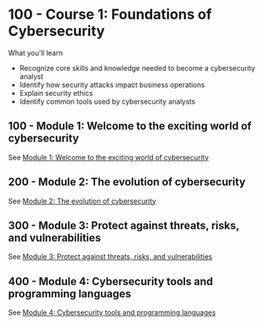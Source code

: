 # 100 - Course 1: Foundations of Cybersecurity

What you'll learn

- Recognize core skills and knowledge needed to become a cybersecurity analyst
- Identify how security attacks impact business operations
- Explain security ethics
- Identify common tools used by cybersecurity analysts

## 100 - Module 1: Welcome to the exciting world of cybersecurity

See [Module 1: Welcome to the exciting world of cybersecurity](./100/README.md)

## 200 - Module 2: The evolution of cybersecurity

See [Module 2: The evolution of cybersecurity](./200/README.md)

## 300 - Module 3: Protect against threats, risks, and vulnerabilities

See [Module 3: Protect against threats, risks, and vulnerabilities](./300/README.md)

## 400 - Module 4: Cybersecurity tools and programming languages

See [Module 4: Cybersecurity tools and programming languages](./400/README.md)
